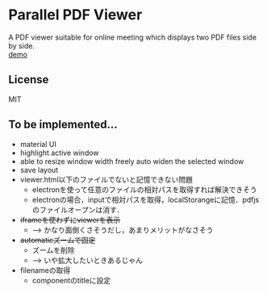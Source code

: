 # Parallel PDF Viewer 
A PDF viewer suitable for online meeting which displays two PDF files side by side.
\
[demo](https://schifzt.github.io/parallel-pdf-viewer/src/index.html)

<!-- ## Related works
+  [Draftable](https://draftable.com/)
+  [Side View](https://addons.mozilla.org/en-US/firefox/addon/side-view/)
-->

## License 
MIT

## To be implemented...
+ material UI
+ highlight active window
+ able to resize window width freely
  auto widen the selected window
+ save layout
+ viewer.html以下のファイルでないと記憶できない問題
    + electronを使って任意のファイルの相対パスを取得すれば解決できそう
    + electronの場合，inputで相対パスを取得，localStorangeに記憶．pdfjsのファイルオープンは消す．
+ ~~iframeを使わずにviewerを表示~~
    + --> かなり面倒くさそうだし，あまりメリットがなさそう
+ ~~automaticズームで固定~~
    + ズームを削除
    + --> いや拡大したいときあるじゃん
+ filenameの取得
    + componentのtitleに設定
